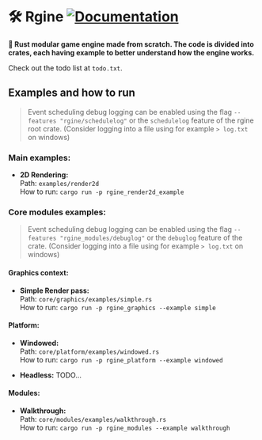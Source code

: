 # 🛠 Rgine [![Documentation][doc-img]][doc-url]

[doc-img]: https://img.shields.io/badge/docs.rs-rgine-4d76ae
[doc-url]: https://Swiiz.github.io/rgine

**🦀 Rust modular game engine made from scratch.
The code is divided into crates, each having example to better understand how the engine works.**

Check out the todo list at `todo.txt`.

## Examples and how to run

> Event scheduling debug logging can be enabled using the flag `--features "rgine/schedulelog"` or the `schedulelog` feature of the rgine root crate. (Consider logging into a file using for example `> log.txt` on windows)

### Main examples:

- **2D Rendering:**  
Path: `examples/render2d`  
How to run: `cargo run -p rgine_render2d_example`

### Core modules examples:

> Event scheduling debug logging can be enabled using the flag `--features "rgine_modules/debuglog"` or the `debuglog` feature of the crate. (Consider logging into a file using for example `> log.txt` on windows)

#### Graphics context:

- **Simple Render pass:**  
Path: `core/graphics/examples/simple.rs`  
How to run: `cargo run -p rgine_graphics --example simple`

#### Platform:

- **Windowed:**  
Path: `core/platform/examples/windowed.rs`  
How to run: `cargo run -p rgine_platform --example windowed`

- **Headless:** TODO...

#### Modules:

- **Walkthrough:**  
Path: `core/modules/examples/walkthrough.rs`  
How to run: `cargo run -p rgine_modules --example walkthrough`





